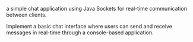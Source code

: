 a simple chat application using Java Sockets for real-time communication between clients.

Implement a basic chat interface where users can send and receive messages in real-time through a console-based application.
